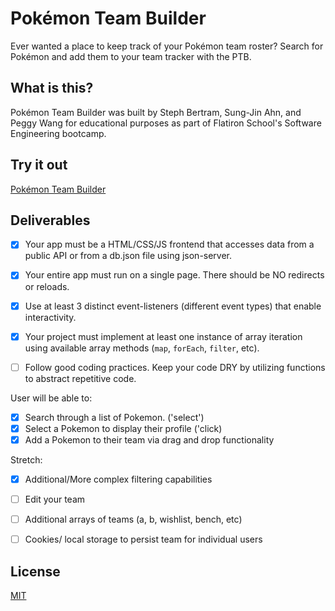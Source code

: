 # Pok&#233;mon Team Builder
Ever wanted a place to keep track of your Pok&#233;mon team roster? Search for Pok&#233;mon and add them to your team tracker with the PTB. 


## What is this?
Pok&#233;mon Team Builder was built by Steph Bertram, Sung-Jin Ahn, and Peggy Wang for educational purposes as part of Flatiron School's Software Engineering bootcamp.


## Try it out
[Pok&#233;mon Team Builder](https://pwangy.github.io/phase-1-project-poke/)


## Deliverables
- [x] Your app must be a HTML/CSS/JS frontend that accesses data from a public API or from a db.json file using json-server.

- [x] Your entire app must run on a single page. There should be NO redirects or reloads.

- [x]  Use at least 3 distinct event-listeners (different event types) that enable interactivity.

- [x]  Your project must implement at least one instance of array iteration using available array methods (`map`, `forEach`, `filter`, etc).

- [ ]  Follow good coding practices. Keep your code DRY by utilizing functions to abstract repetitive code.

User will be able to:
- [x] Search through a list of Pokemon. ('select')
- [x] Select a Pokemon to display their profile ('click)
- [x] Add a Pokemon to their team via drag and drop functionality
  
Stretch:
- [x] Additional/More complex filtering capabilities
- [ ] Edit your team
- [ ] Additional arrays of teams (a, b, wishlist, bench, etc)
- [ ] Cookies/ local storage to persist team for individual users


## License
[MIT](https://choosealicense.com/licenses/mit/)

